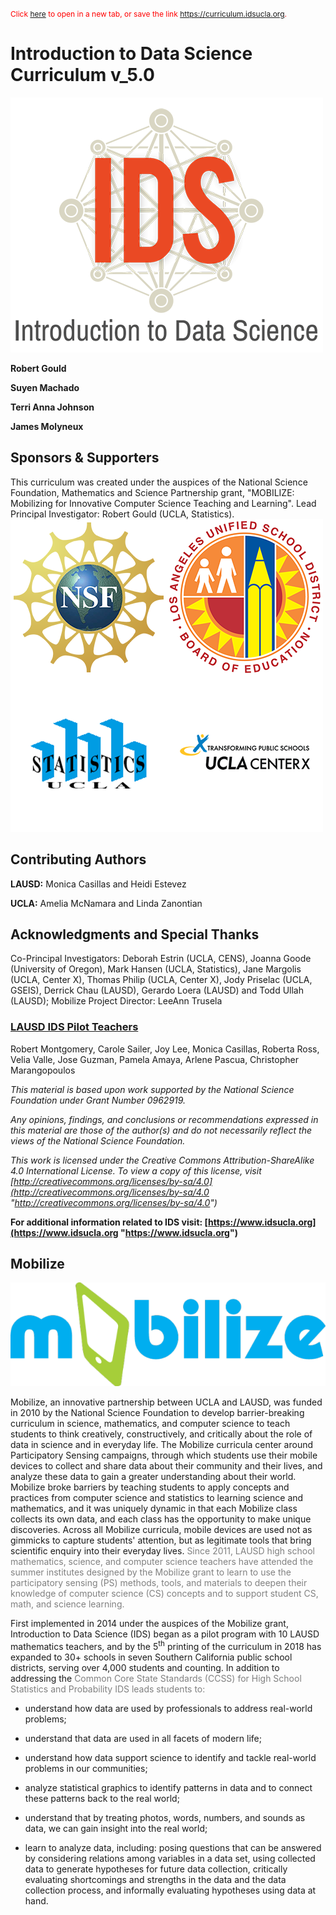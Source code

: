 <style>
.blink_text {  
    animation:1s blinker ease infinite;
    -webkit-animation:1s blinker ease infinite;
    -moz-animation:1s blinker ease infinite;

    color: red;
    font-size: 12px
}
    @-moz-keyframes blinker {  
     20% { opacity: 1.0; }
     50% { opacity: 0.2; }
     100% { opacity: 1.0; }
     }

    @-webkit-keyframes blinker {  
     20% { opacity: 1.0; }
     50% { opacity: 0.2; }
     100% { opacity: 1.0; }
     }

    @keyframes blinker {  
     20% { opacity: 1.0; }
     50% { opacity: 0.2; }
     100% { opacity: 1.0; }
    }
</style>

<span id="demo"><span class="blink_text">Click <a href="../index.html" target="_blank">here</a>  to open in a new tab, or save the link <a href="../index.html" target="_blank">https://curriculum.idsucla.org</a>.</span></span>

<script>
if (window.location == window.top.location) {
    document.getElementById("demo").innerHTML="";
    document.getElementById("demo").style.visibility='hidden';
}else{
    document.getElementById("demo").innerHTML="https://curriculum.idsucla.org";
    var xhr = new XMLHttpRequest();
    xhr.open("GET", window.location.origin+ "/app/user/whoami?client=Curri", true);
    xhr.onload = function (e) {
    if (xhr.readyState === 4) {
        if (xhr.status === 200) {
        console.log(xhr.responseText);
            if(xhr.responseText.includes("success") ){

            }else{
                window.location.href = window.location.origin+ "/#login";
            }
        } else {
        window.location.href = window.location.origin+ "/#login";
        }ß
    }
    };
    xhr.onerror = function (e) {



        console.error(xhr.statusText);
        window.location.href = window.location.origin+ "/#login";
    };
    xhr.send(null); 
}
</script>

# Introduction to Data Science Curriculum v_5.0
![IDS-logo](img/IDS-logo.png)

**Robert Gould**

**Suyen Machado**

**Terri Anna Johnson**

**James Molyneux**

## Sponsors & Supporters

This curriculum was created under the auspices of the National Science Foundation, Mathematics and
Science Partnership grant, "MOBILIZE: Mobilizing for Innovative Computer Science Teaching and
Learning". Lead Principal Investigator: Robert Gould (UCLA, Statistics).
![sponsor](img/sponsor.png)

## Contributing Authors
**LAUSD:** Monica Casillas and Heidi Estevez

**UCLA:** Amelia McNamara and Linda Zanontian

## Acknowledgments and Special Thanks
Co-Principal Investigators: Deborah Estrin (UCLA, CENS), Joanna Goode (University of Oregon), Mark
Hansen (UCLA, Statistics), Jane Margolis (UCLA, Center X), Thomas Philip (UCLA, Center X), Jody
Priselac (UCLA, GSEIS), Derrick Chau (LAUSD), Gerardo Loera (LAUSD) and Todd Ullah (LAUSD);
Mobilize Project Director: LeeAnn Trusela

### <u>LAUSD IDS Pilot Teachers</u>

Robert Montgomery, Carole Sailer, Joy Lee, Monica Casillas, Roberta Ross, Velia Valle, Jose Guzman, Pamela Amaya, Arlene Pascua, Christopher Marangopoulos

*This material is based upon work supported by the National Science Foundation under Grant Number
0962919.*

*Any opinions, findings, and conclusions or recommendations expressed in this material are those of the
author(s) and do not necessarily reflect the views of the National Science Foundation.*

*This work is licensed under the Creative Commons Attribution-ShareAlike 4.0 International License. To view a
copy of this license, visit [http://creativecommons.org/licenses/by-sa/4.0](http://creativecommons.org/licenses/by-sa/4.0 "http://creativecommons.org/licenses/by-sa/4.0")*

**For additional information related to IDS visit: [https://www.idsucla.org](https://www.idsucla.org "https://www.idsucla.org")**

## Mobilize
![mobilize](img/mobilize.png)

Mobilize, an innovative partnership between UCLA and LAUSD, was funded in 2010 by the
National Science Foundation to develop barrier-breaking curriculum in science, mathematics,
and computer science to teach students to think creatively, constructively, and critically about
the role of data in science and in everyday life. The Mobilize curricula center around
Participatory Sensing campaigns, through which students use their mobile devices to collect
and share data about their community and their lives, and analyze these data to gain a greater
understanding about their world. Mobilize broke barriers by teaching students to apply concepts
and practices from computer science and statistics to learning science and mathematics, and it
was uniquely dynamic in that each Mobilize class collects its own data, and each class has the
opportunity to make unique discoveries. Across all Mobilize curricula, mobile devices are used
not as gimmicks to capture students' attention, but as legitimate tools that bring scientific
enquiry into their everyday lives. <span style="color:grey">Since 2011, LAUSD high school mathematics, science, and
computer science teachers have attended the summer institutes designed by the Mobilize grant
to learn to use the participatory sensing (PS) methods, tools, and materials to deepen their
knowledge of computer science (CS) concepts and to support student CS, math, and science
learning.</span>

First implemented in 2014 under the auspices of the Mobilize grant, Introduction to Data
Science (IDS) began as a pilot program with 10 LAUSD mathematics teachers, and by the 5<sup>th</sup>
printing of the curriculum in 2018 has expanded to 30+ schools in seven Southern California
public school districts, serving over 4,000 students and counting. In addition to addressing the
<span style="color:grey">Common Core State Standards (CCSS) for High School Statistics and Probability IDS leads
students to:</span>

* understand how data are used by professionals to address real-world problems;

* understand that data are used in all facets of modern life;

* understand how data support science to identify and tackle real-world problems in our communities;

* analyze statistical graphics to identify patterns in data and to connect these patterns back to the real world;

* understand that by treating photos, words, numbers, and sounds as data, we can gain insight into the real world;

* learn to analyze data, including: posing questions that can be answered by considering relations among variables in a data set, using collected data to generate hypotheses for future data collection, critically evaluating shortcomings and strengths in the data and the data collection process, and informally evaluating hypotheses using data at hand. 
